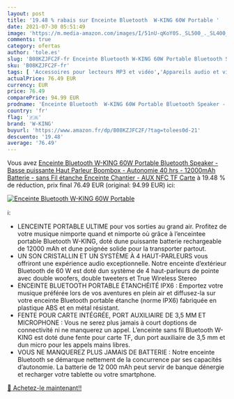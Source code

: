 ```yaml
---
layout: post
title: '19.48 % rabais sur Enceinte Bluetooth  W-KING 60W Portable '
date: 2021-07-30 05:51:49
image: 'https://m.media-amazon.com/images/I/51nU-qKoY0S._SL500_._SL400_.jpg'
comments: true
category: ofertas
author: 'tole.es'
slug: 'B08KZJFC2F-fr Enceinte Bluetooth W-KING 60W Portable Bluetooth Speaker -...'
sku: 'B08KZJFC2F-fr'
tags: [ 'Accessoires pour lecteurs MP3 et vidéo','Appareils audio et video portable','Enceintes Bluetooth portables','Enceintes portables et stations daccueil','High-Tech','w-king', ]
actualPrice: 76.49 EUR
currency: EUR
price: 76.49
comparePrice: 94.99 EUR
prodname: 'Enceinte Bluetooth  W-KING 60W Portable Bluetooth Speaker - Basse puissante Haut Parleur Boombox - Autonomie 40 hrs - 12000mAh Batterie - sans Fil étanche Enceinte Chantier - AUX  NFC  TF Carte'
country: 'fr'
flag: '🇫🇷'
brand: 'W-KING'
buyurl: 'https://www.amazon.fr/dp/B08KZJFC2F/?tag=tolees0d-21'
descuento: '19.48'
average: '76.49'
---
```


Vous avez [Enceinte Bluetooth  W-KING 60W Portable Bluetooth Speaker - Basse puissante Haut Parleur Boombox - Autonomie 40 hrs - 12000mAh Batterie - sans Fil étanche Enceinte Chantier - AUX  NFC  TF Carte](https://www.amazon.fr/dp/B08KZJFC2F/?tag=tolees0d-21)  à  19.48 % de réduction, prix final  76.49 EUR (original: 94.99 EUR) ici:

[![Enceinte Bluetooth  W-KING 60W Portable ](https://m.media-amazon.com/images/I/51nU-qKoY0S._SL500_._SL400_.jpg)](https://www.amazon.fr/dp/B08KZJFC2F/?tag=tolees0d-21)

ℹ️:

- LENCEINTE PORTABLE ULTIME pour vos sorties au grand air. Profitez de votre musique nimporte quand et nimporte où grâce à l’enceintee portable Bluetooth W-KING, doté dune puissante batterie rechargeable de 12000 mAh et dune poignée solide pour la transporter partout.
- UN SON CRISTALLIN ET UN SYSTÈME À 4 HAUT-PARLEURS vous offriront une expérience audio exceptionnelle. Notre enceinte d’extérieur Bluetooth de 60 W est doté dun système de 4 haut-parleurs de pointe avec double woofers, double tweeters et True Wireless Stereo
- ENCEINTE BLUETOOTH PORTABLE ÉTANCHÉITÉ IPX6 : Emportez votre musique préférée lors de vos aventures en plein air et diffusez-la sur votre enceinte Bluetooth portable étanche (norme IPX6) fabriquée en plastique ABS et en métal résistant.
- FENTE POUR CARTE INTÉGRÉE, PORT AUXILIAIRE DE 3,5 MM ET MICROPHONE : Vous ne serez plus jamais à court doptions de connectivité ni ne manquerez un appel. L’enceinte sans fil Bluetooth W-KING est doté dune fente pour carte TF, dun port auxiliaire de 3,5 mm et dun micro pour les appels mains libres.
- VOUS NE MANQUEREZ PLUS JAMAIS DE BATTERIE : Notre enceinte Bluetooth se démarque nettement de la concurrence par ses capacités d’autonomie. La batterie de 12 000 mAh peut servir de banque dénergie et recharger votre tablette ou votre smartphone.

[🛒 Achetez-le maintenant!!](https://www.amazon.fr/dp/B08KZJFC2F/?tag=tolees0d-21)

